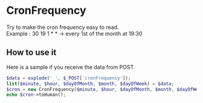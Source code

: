 CronFrequency
=============

Try to make the cron frequency easy to read.  
Example : 30 19 1 * * -> every 1st of the month at 19:30

How to use it
-------------------------

Here is a sample if you receive the data from POST.

```php
$data = explode(' ', $_POST['cronFrequency']);
list($minute, $hour, $dayOfMonth, $month, $dayOfWeek) = $data;
$cron = new CronFrequency($minute, $hour, $dayOfMonth, $month, $dayOfWeek);
echo $cron->toHuman();
```